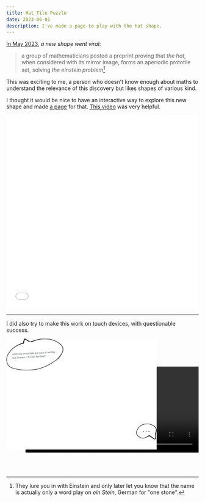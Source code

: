 ```yaml
---
title: Hat Tile Puzzle
date: 2023-06-01
description: I've made a page to play with the hat shape.
---
```


[In May 2023](https://www.scientificamerican.com/article/newfound-mathematical-einstein-shape-creates-a-never-repeating-pattern/), *a new shape went viral*: 

> a group of mathematicians posted a preprint proving that *the hat*, when considered with its mirror image, forms an aperiodic prototile set, solving *the einstein problem*[^1]

This was exciting to me, a person who doesn't know enough about maths to understand the relevance of this discovery but likes shapes of various kind.

I thought it would be nice to have an interactive way to explore this new shape and made [a page](/pages/hat-tile-puzzle) for that. [This video](https://www.youtube.com/watch?v=uoJFqLn-1eY) was very helpful.

<style>
  iframe {
    aspect-ratio: 1/1;
    border: none;
    height: auto;
    width: 100%;
  }

  .cool-hat {
    position: relative;
    aspect-ratio: 16/11;
    pointer-events: none;

    img {
      position: absolute;
      top: 0;
    }

    video {
      position: absolute;
      top: 21%;
      left: 10%;
      width: 90%;
      height: 65%;
    }
  }
</style>

<iframe width="200" height="200" src="/pages/hat-tile-puzzle"></iframe>

---

I did also try to make this work on touch devices, with questionable success.  

<div class="cool-hat">
  <video autoplay loop muted playsinline>
    <source src="cool-hat.webm" type="video/webm">
  </video>
  <img src="cool-hat.svg"/>
</div>


[^1]: They lure you in with Einstein and only later let you know that the name is actually only a word play on *ein Stein*, German for "one stone".